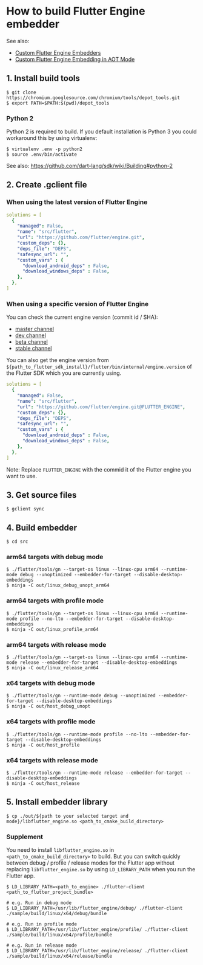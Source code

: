 # How to build Flutter Engine embedder

See also:
- [Custom Flutter Engine Embedders](https://github.com/flutter/flutter/wiki/Custom-Flutter-Engine-Embedders)
- [Custom Flutter Engine Embedding in AOT Mode](https://github.com/flutter/flutter/wiki/Custom-Flutter-Engine-Embedding-in-AOT-Mode)

## 1. Install build tools

```
$ git clone https://chromium.googlesource.com/chromium/tools/depot_tools.git
$ export PATH=$PATH:$(pwd)/depot_tools
```

### Python 2

Python 2 is required to build. If you default installation is Python 3 you could workaround this by using virtualenv:

```Shell
$ virtualenv .env -p python2
$ source .env/bin/activate
```

See also: https://github.com/dart-lang/sdk/wiki/Building#python-2

## 2. Create .gclient file

### When using the latest version of Flutter Engine

```yaml
solutions = [
  {
    "managed": False,
    "name": "src/flutter",
    "url": "https://github.com/flutter/engine.git",
    "custom_deps": {},
    "deps_file": "DEPS",
    "safesync_url": "",
    "custom_vars" : {
      "download_android_deps" : False,
      "download_windows_deps" : False,
    },
  },
]
```

### When using a specific version of Flutter Engine

You can check the current engine version (commit id / SHA):
- [master channel](https://raw.githubusercontent.com/flutter/flutter/master/bin/internal/engine.version)
- [dev channel](https://raw.githubusercontent.com/flutter/flutter/dev/bin/internal/engine.version)
- [beta channel](https://raw.githubusercontent.com/flutter/flutter/beta/bin/internal/engine.version)
- [stable channel](https://raw.githubusercontent.com/flutter/flutter/stable/bin/internal/engine.version)

You can also get the engine version from `${path_to_flutter_sdk_install}/flutter/bin/internal/engine.version` of the Flutter SDK which you are currently using.

```yaml
solutions = [
  {
    "managed": False,
    "name": "src/flutter",
    "url": "https://github.com/flutter/engine.git@FLUTTER_ENGINE",
    "custom_deps": {},
    "deps_file": "DEPS",
    "safesync_url": "",
    "custom_vars" : {
      "download_android_deps" : False,
      "download_windows_deps" : False,
    },
  },
]
```
Note: Replace `FLUTTER_ENGINE` with the commid  it of the Flutter engine you want to use.

## 3. Get source files

```Shell
$ gclient sync
```

## 4. Build embedder

```Shell
$ cd src
```

### arm64 targets with debug mode

```Shell
$ ./flutter/tools/gn --target-os linux --linux-cpu arm64 --runtime-mode debug --unoptimized --embedder-for-target --disable-desktop-embeddings
$ ninja -C out/linux_debug_unopt_arm64
```

### arm64 targets with profile mode

```Shell
$ ./flutter/tools/gn --target-os linux --linux-cpu arm64 --runtime-mode profile --no-lto --embedder-for-target --disable-desktop-embeddings
$ ninja -C out/linux_profile_arm64
```

### arm64 targets with release mode

```Shell
$ ./flutter/tools/gn --target-os linux --linux-cpu arm64 --runtime-mode release --embedder-for-target --disable-desktop-embeddings
$ ninja -C out/linux_release_arm64
```

### x64 targets with debug mode

```Shell
$ ./flutter/tools/gn --runtime-mode debug --unoptimized --embedder-for-target --disable-desktop-embeddings
$ ninja -C out/host_debug_unopt
```

### x64 targets with profile mode

```Shell
$ ./flutter/tools/gn --runtime-mode profile --no-lto --embedder-for-target --disable-desktop-embeddings
$ ninja -C out/host_profile
```

### x64 targets with release mode

```Shell
$ ./flutter/tools/gn --runtime-mode release --embedder-for-target --disable-desktop-embeddings
$ ninja -C out/host_release
```

## 5. Install embedder library

```Shell
$ cp ./out/${path to your selected target and mode}/libflutter_engine.so <path_to_cmake_build_directory>
```

### Supplement
You need to install `libflutter_engine.so` in `<path_to_cmake_build_directory>` to build. But you can switch quickly between debug / profile / release modes for the Flutter app without replacing `libflutter_engine.so` by using `LD_LIBRARY_PATH` when you run the Flutter app.

```Shell
$ LD_LIBRARY_PATH=<path_to_engine> ./flutter-client <path_to_flutter_project_bundle>

# e.g. Run in debug mode
$ LD_LIBRARY_PATH=/usr/lib/flutter_engine/debug/ ./flutter-client ./sample/build/linux/x64/debug/bundle

# e.g. Run in profile mode
$ LD_LIBRARY_PATH=/usr/lib/flutter_engine/profile/ ./flutter-client ./sample/build/linux/x64/profile/bundle

# e.g. Run in release mode
$ LD_LIBRARY_PATH=/usr/lib/flutter_engine/release/ ./flutter-client ./sample/build/linux/x64/release/bundle
```
